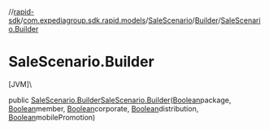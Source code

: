//[rapid-sdk](../../../../index.md)/[com.expediagroup.sdk.rapid.models](../../index.md)/[SaleScenario](../index.md)/[Builder](index.md)/[SaleScenario.Builder](-sale-scenario.-builder.md)

# SaleScenario.Builder

[JVM]\

public [SaleScenario.Builder](index.md)[SaleScenario.Builder](-sale-scenario.-builder.md)([Boolean](https://docs.oracle.com/javase/8/docs/api/java/lang/Boolean.html)package, [Boolean](https://docs.oracle.com/javase/8/docs/api/java/lang/Boolean.html)member, [Boolean](https://docs.oracle.com/javase/8/docs/api/java/lang/Boolean.html)corporate, [Boolean](https://docs.oracle.com/javase/8/docs/api/java/lang/Boolean.html)distribution, [Boolean](https://docs.oracle.com/javase/8/docs/api/java/lang/Boolean.html)mobilePromotion)

